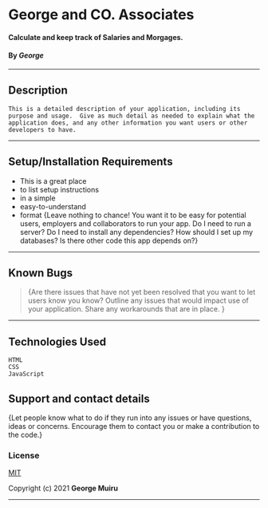 # George and CO. Associates
#### Calculate and keep track of Salaries and Morgages.
#### By *George* 
___

## Description
`This is a detailed description of your application, including its purpose and usage.  Give as much detail as needed to explain what the application does, and any other information you want users or other developers to have.` 
 ___

## **Setup/Installation Requirements**
* This is a great place
* to list setup instructions
* in a simple
* easy-to-understand
* format
{Leave nothing to chance! You want it to be easy for potential users, employers and collaborators to run your app. Do I need to run a server? Do I need to install any dependencies? How should I set up my databases? Is there other code this app depends on?}
 ___

## **Known Bugs**
>{Are there issues that have not yet been resolved that you want to let users know you know? Outline any issues that would impact use of your application. Share any workarounds that are in place. }
 ___

## Technologies Used

```
HTML
CSS
JavaScript
```
## Support and contact details
{Let people know what to do if they run into any issues or have questions, ideas or concerns.  Encourage them to contact you or make a contribution to the code.}
### License

 [MIT](https://choosealicense.com/licenses/mit/)

Copyright (c) 2021 **George Muiru**
 ___
